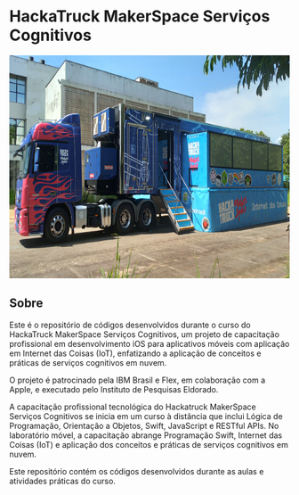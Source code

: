 # HackaTruck MakerSpace Serviços Cognitivos

<img src="./img/Hacka Truck.jpg" alt="Exemplo de imagem" width="1000" height="400">


## Sobre

Este é o repositório de códigos desenvolvidos durante o curso do HackaTruck MakerSpace Serviços Cognitivos, um projeto de capacitação profissional em desenvolvimento iOS para aplicativos móveis com aplicação em Internet das Coisas (IoT), enfatizando a aplicação de conceitos e práticas de serviços cognitivos em nuvem.

O projeto é patrocinado pela IBM Brasil e Flex, em colaboração com a Apple, e executado pelo Instituto de Pesquisas Eldorado.

A capacitação profissional tecnológica do Hackatruck MakerSpace Serviços Cognitivos se inicia em um curso à distância que inclui Lógica de Programação, Orientação a Objetos, Swift, JavaScript e RESTful APIs. No laboratório móvel, a capacitação abrange Programação Swift, Internet das Coisas (IoT) e aplicação dos conceitos e práticas de serviços cognitivos em nuvem.

Este repositório contém os códigos desenvolvidos durante as aulas e atividades práticas do curso.
